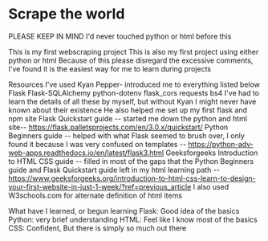 # Scrape the world

PLEASE KEEP IN MIND
I'd never touched python or html before this

This is my first webscraping project
This is also my first project using either python or html
Because of this please disregard the excessive comments, I've found it is the easiest way for me to learn during projects

Resources I've used
    Kyan Pepper- introduced me to everything listed below
        Flask
        Flask-SQLAlchemy
        python-dotenv
        flask_cors
        requests
        bs4
        I've had to learn the details of all these by myself, but without Kyan I might never have known about their existence
        He also helped me set up my first flask and npm site
    Flask Quickstart guide -- started me down the python and html site-- https://flask.palletsprojects.com/en/3.0.x/quickstart/
    Python Beginners guide -- helped with what Flask seemed to brush over, I only found it because I was very confused on templates -- https://python-adv-web-apps.readthedocs.io/en/latest/flask3.html
    Geeksforgeeks Introduction to HTML CSS guide --  filled in most of the gaps that the Python Beginners guide and Flask Quickstart guide left in my html learning path -- https://www.geeksforgeeks.org/introduction-to-html-css-learn-to-design-your-first-website-in-just-1-week/?ref=previous_article
    I also used W3schools.com for alternate definition of html items

What have I learned, or begun learning
    Flask: Good idea of the basics
    Python: very brief understanding
    HTML: Feel like I know most of the basics
    CSS: Confident, But there is simply so much out there


